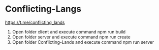 # Conflicting-Langs
https://t.me/conflicting_lands
1. Open folder client and execute command npm run build
2. Open folder server and execute command npm run create
3. Open folder Conflicting-Lands and execute command npm run server